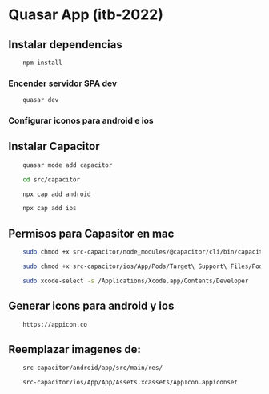 # Quasar App (itb-2022)

## Instalar dependencias

```bash
	npm install
```

### Encender servidor SPA dev

```bash
	quasar dev
```

### Configurar iconos para android e ios

## Instalar Capacitor

```bash
	quasar mode add capacitor
```
```bash
	cd src/capacitor
```
```bash
	npx cap add android
```
```bash
	npx cap add ios
```

## Permisos para Capasitor en mac

```bash
	sudo chmod +x src-capacitor/node_modules/@capacitor/cli/bin/capacitor
```
```bash
	sudo chmod +x src-capacitor/ios/App/Pods/Target\ Support\ Files/Pods-App/Pods-App-frameworks.sh
```
```bash
	sudo xcode-select -s /Applications/Xcode.app/Contents/Developer
```

## Generar icons para android y ios
```bash
	https://appicon.co
```

## Reemplazar imagenes de:

```bash
	src-capacitor/android/app/src/main/res/
```
```bash
	src-capacitor/ios/App/App/Assets.xcassets/AppIcon.appiconset
```
